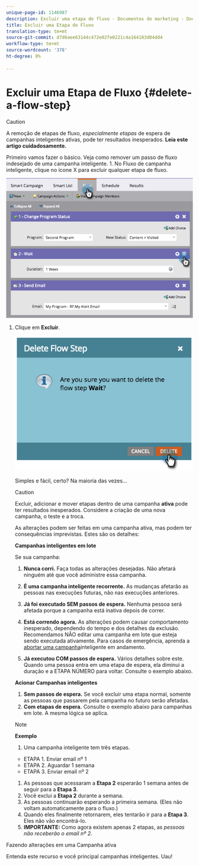 ```yaml
---
unique-page-id: 1146987
description: Excluir uma etapa de fluxo - Documentos do marketing - Documentação do produto
title: Excluir uma Etapa de Fluxo
translation-type: tm+mt
source-git-commit: d7d6aee63144c472e02fe0221c4a164183d04dd4
workflow-type: tm+mt
source-wordcount: '378'
ht-degree: 0%

---
```



# Excluir uma Etapa de Fluxo {#delete-a-flow-step}

>[!CAUTION]
>
>A remoção de etapas de fluxo, *especialmente etapas* de espera de campanhas inteligentes ativas, pode ter resultados inesperados. **Leia este artigo cuidadosamente.**

Primeiro vamos fazer o básico. Veja como remover um passo de fluxo indesejado de uma campanha inteligente. 1. No Fluxo de campanha inteligente, clique no ícone X para excluir qualquer etapa de fluxo.

![](assets/image2014-9-22-13-3a52-3a20.png)

1. Clique em **Excluir**.

   ![](assets/image2014-9-22-13-3a55-3a25.png)

   Simples e fácil, certo? Na maioria das vezes...

   >[!CAUTION]
   >
   >Excluir, adicionar e mover etapas dentro de uma campanha **ativa** pode ter resultados inesperados. Considere a criação de uma nova campanha, o teste e a troca.

   As alterações podem ser feitas em uma campanha ativa, mas podem ter consequências imprevistas. Estes são os detalhes:

   **Campanhas inteligentes em lote**

   Se sua campanha:

   1. **Nunca corri.** Faça todas as alterações desejadas. Não afetará ninguém até que você administre essa campanha.
   1. **É uma campanha inteligente recorrente.** As mudanças afetarão as pessoas nas execuções futuras, não nas execuções anteriores.
   1. **Já foi executado SEM passos de espera.** Nenhuma pessoa será afetada porque a campanha está inativa depois de correr.
   1. **Está correndo agora.** As alterações podem causar comportamento inesperado, dependendo do tempo e dos detalhes da exclusão. Recomendamos NÃO editar uma campanha em lote que esteja sendo executada ativamente. Para casos de emergência, aprenda a [abortar uma campanha](../../../../product-docs/core-marketo-concepts/smart-campaigns/using-smart-campaigns/abort-a-smart-campaign.md)inteligente em andamento.

   1. **Já executou COM passos de espera.** Vários detalhes sobre este.\
      Quando uma pessoa entra em uma etapa de espera, ela diminui a duração e a ETAPA NÚMERO para voltar. Consulte o exemplo abaixo.

   **Acionar Campanhas inteligentes**

   1. **Sem passos de espera.** Se você excluir uma etapa normal, somente as pessoas que passarem pela campanha no futuro serão afetadas.
   1. **Com etapas de espera.** Consulte o exemplo abaixo para campanhas em lote. A mesma lógica se aplica.

   >[!NOTE]
   >
   >**Exemplo**
   >
   >    
   >    
   >1. Uma campanha inteligente tem três etapas.
   >
   >   * ETAPA 1. Enviar email nº 1
   >   * ETAPA 2. Aguardar 1 semana
   >   * ETAPA 3. Enviar email nº 2
   >
   >1. As pessoas que acessaram a **Etapa 2** esperarão 1 semana antes de seguir para a **Etapa 3**.
   >1. Você exclui a **Etapa 2** durante a semana.
   >1. As pessoas continuarão esperando a primeira semana. (Eles não voltam automaticamente para o fluxo.)
   >1. Quando eles finalmente retornarem, eles tentarão ir para a **Etapa 3**. Eles não vão encontrá-lo.
   >1. **IMPORTANTE:** Como agora existem apenas 2 etapas, as *pessoas não receberão o email nº 2.*


Fazendo alterações em uma Campanha ativa

Entenda este recurso e você principal campanhas inteligentes. Uau!
